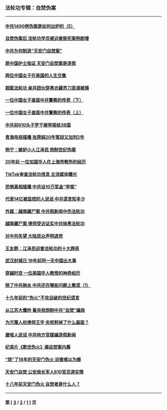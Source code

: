 ### 法轮功专辑：自焚伪案
---
#### [中共1400例伪案是如何出炉的（5）](../../pages/nf5562/n13226831.md?07160430) 
#### [自焚伪案后 法轮功学员被迫害致死案例剧增](../../pages/nf5562/n13190600.md?07160430) 
#### [中共为何制造“天安门自焚案”](../../pages/nf5562/n13183270.md?07160430) 
#### [原中国护士指证 天安门自焚案是造假](../../pages/nf5562/n13172289.md?07160430) 
#### [两位中国女子在美国的人生交集](../../pages/nf5562/n13156138.md?07160430) 
#### [栽赃法轮功 亲共团伙穿黑衣藏界刀高调被捕](../../pages/nf5562/n13073780.md?07160430) 
#### [一位中国女子直面中共警察的传奇（下）](../../pages/nf5562/n12989706.md?07160430) 
#### [一位中国女子直面中共警察的传奇（上）](../../pages/nf5562/n12985072.md?07160430) 
#### [中共前610头子罗干被举报给38国](../../pages/nf5562/n12975419.md?07160430) 
#### [青海电视插播 张荣娟20年冤狱又加刑2年](../../pages/nf5562/n12738166.md?07160430) 
#### [杨宁：嫉妒小人江泽民 炮制世纪伪案](../../pages/nf5562/n12724108.md?07160430) 
#### [20年前 一位加国华人在上海劳教所的经历](../../pages/nf5562/n12707932.md?07160430) 
#### [TikTok审查法轮功信息 主流媒体曝光](../../pages/nf5562/n12362336.md?07160430) 
#### [恐惧真相插播 中共设10万奖金“举报”](../../pages/nf5562/n12306396.md?07160430) 
#### [代表14亿被监控的人说话 中共谎言知多少](../../pages/nf5562/n12297484.md?07160430) 
#### [外媒：越南藏尸案 中共假新闻中伤法轮功](../../pages/nf5562/n12264411.md?07160430) 
#### [越南藏尸案 律师受访证实中共抹黑法轮功](../../pages/nf5562/n12261878.md?07160430) 
#### [对中共失望 大陆民众声明退党](../../pages/nf5562/n12187315.md?07160430) 
#### [王友群：江泽民迫害法轮功的十大罪恶](../../pages/nf5562/n12169074.md?07160430) 
#### [武汉封城日 19年前同一天中国出大事](../../pages/nf5562/n12150901.md?07160430) 
#### [穿越时空  一位美国华人教授的神奇经历](../../pages/nf5562/n12097460.md?07160430) 
#### [除了中共肺炎 中共还在哪些问题上撒谎（1）](../../pages/nf5562/n11955770.md?07160430) 
#### [十九年前的“伪火”不攻自破的世纪谎言](../../pages/nf5562/n11813238.md?07160430) 
#### [从江苏大爆炸 看央视炮制中共“自焚”骗局](../../pages/nf5562/n11140275.md?07160430) 
#### [为污蔑人权律师王宇 央视剪掉了什么画面？](../../pages/nf5562/n11130142.md?07160430) 
#### [聋哑人说话 中共地方官媒编造假新闻](../../pages/nf5562/n11006067.md?07160430) 
#### [纪录片《欺世伪火》揭自焚案内幕](../../pages/nf5562/n11002664.md?07160430) 
#### [“烧”了18年的天安门伪火 迫害难以为继](../../pages/nf5562/n10996660.md?07160430) 
#### [天安门自焚 公安局长军人610官员道实情](../../pages/nf5562/n10997098.md?07160430) 
#### [十八年前天安门伪火 自焚者是什么人？](../../pages/nf5562/n10996556.md?07160430) 

---
#### 第 [ [3](./3.md?07160430) / [2](./2.md?07160430) / [1](./1.md?07160430) ] 页
